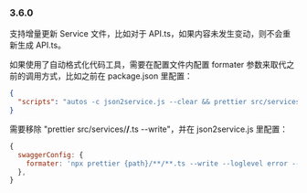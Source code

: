 ### 3.6.0

支持增量更新 Service 文件，比如对于 API.ts，如果内容未发生变动，则不会重新生成 API.ts。

如果使用了自动格式化代码工具，需要在配置文件内配置 formater 参数来取代之前的调用方式，比如之前在 package.json 里配置：

```json
{
  "scripts": "autos -c json2service.js --clear && prettier src/services/**/**.ts --write"
}
```

需要移除 "prettier src/services/**/**.ts --write"，并在 json2service.js 里配置：

```js
{
  swaggerConfig: {
    formater: 'npx prettier {path}/**/**.ts --write --loglevel error --with-node-modules'
  },
}
```
